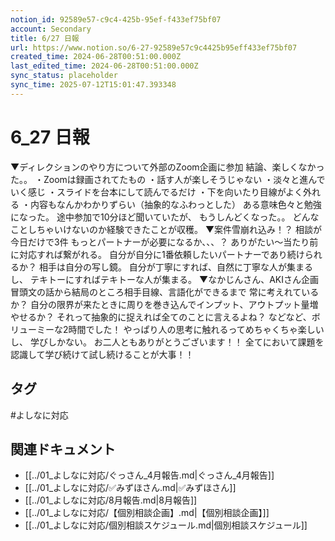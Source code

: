 ```yaml
---
notion_id: 92589e57-c9c4-425b-95ef-f433ef75bf07
account: Secondary
title: 6/27 日報
url: https://www.notion.so/6-27-92589e57c9c4425b95eff433ef75bf07
created_time: 2024-06-28T00:51:00.000Z
last_edited_time: 2024-06-28T00:51:00.000Z
sync_status: placeholder
sync_time: 2025-07-12T15:01:47.393348
---
```

# 6_27 日報

▼ディレクションのやり方について外部のZoom企画に参加
結論、楽しくなかった。。
・Zoomは録画されてたもの
・話す人が楽しそうじゃない
・淡々と進んでいく感じ
・スライドを台本にして読んでるだけ
・下を向いたり目線がよく外れる
・内容もなんかわかりずらい（抽象的なふわっとした）
ある意味色々と勉強になった。
途中参加で10分ほど聞いていたが、
もうしんどくなった。。
どんなことしちゃいけないのか経験できたことが収穫。
▼案件雪崩れ込み！？
相談が今日だけで3件
もっとパートナーが必要になるか、、、？
ありがたい〜当たり前に対応すれば繋がれる。
自分が自分に1番依頼したいパートナーであり続けられるか？
相手は自分の写し鏡。
自分が丁寧にすれば、自然に丁寧な人が集まるし、
テキトーにすればテキトーな人が集まる。
▼なかじんさん、AKIさん企画
冒頭文の話から結局のところ相手目線、言語化ができるまで
常に考えれているか？
自分の限界が来たときに周りを巻き込んでインプット、アウトプット量増やせるか？
それって抽象的に捉えれば全てのことに言えるよね？
などなど、ボリューミーな2時間でした！
やっぱり人の思考に触れるってめちゃくちゃ楽しいし、
学びしかない。
お二人ともありがとうございます！！
全てにおいて課題を認識して学び続けて試し続けることが大事！！

## タグ

#よしなに対応 

## 関連ドキュメント

- [[../01_よしなに対応/ぐっさん_4月報告.md|ぐっさん_4月報告]]
- [[../01_よしなに対応/✅みずほさん.md|✅みずほさん]]
- [[../01_よしなに対応/8月報告.md|8月報告]]
- [[../01_よしなに対応/【個別相談企画】.md|【個別相談企画】]]
- [[../01_よしなに対応/個別相談スケジュール.md|個別相談スケジュール]]
